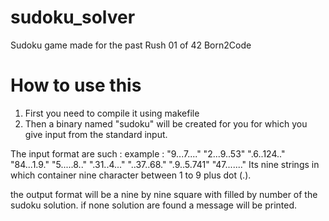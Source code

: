 # sudoku_solver
Sudoku game made for the past Rush 01 of 42 Born2Code

# How to use this
1. First you need to compile it using makefile
2. Then a binary named "sudoku" will be created for you for which you give input from the standard input.

The input format are such :
example : "9...7...." "2...9..53" ".6..124.." "84...1.9." "5.....8.." ".31..4..." "..37..68." ".9..5.741" "47......."
Its nine strings in which container nine character between 1 to 9 plus dot (.).

the output format will be a nine by nine square with filled by number of the sudoku solution.
if none solution are found a message will be printed.
